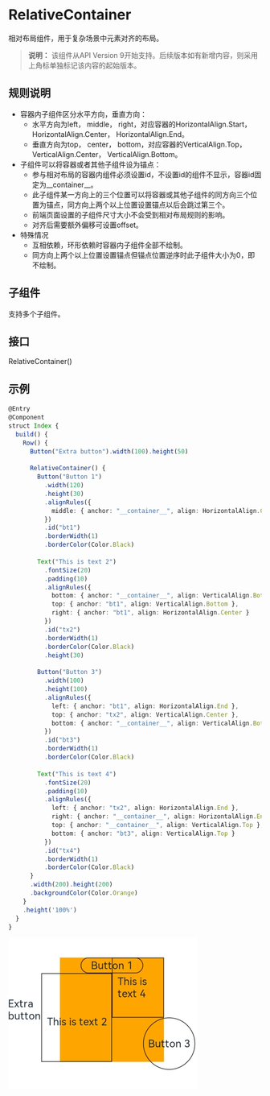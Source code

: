 # RelativeContainer

相对布局组件，用于复杂场景中元素对齐的布局。

>  **说明：**
> 该组件从API Version 9开始支持。后续版本如有新增内容，则采用上角标单独标记该内容的起始版本。



## 规则说明  

 * 容器内子组件区分水平方向，垂直方向：  
   * 水平方向为left， middle， right，对应容器的HorizontalAlign.Start， HorizontalAlign.Center， HorizontalAlign.End。
   * 垂直方向为top， center， bottom，对应容器的VerticalAlign.Top， VerticalAlign.Center， VerticalAlign.Bottom。
 * 子组件可以将容器或者其他子组件设为锚点：  
   * 参与相对布局的容器内组件必须设置id，不设置id的组件不显示，容器id固定为__container__。
   * 此子组件某一方向上的三个位置可以将容器或其他子组件的同方向三个位置为锚点，同方向上两个以上位置设置锚点以后会跳过第三个。
   * 前端页面设置的子组件尺寸大小不会受到相对布局规则的影响。
   * 对齐后需要额外偏移可设置offset。
 * 特殊情况
   * 互相依赖，环形依赖时容器内子组件全部不绘制。
   * 同方向上两个以上位置设置锚点但锚点位置逆序时此子组件大小为0，即不绘制。

## 子组件

支持多个子组件。


## 接口

RelativeContainer()

## 示例

```ts
@Entry
@Component
struct Index {
  build() {
    Row() {
      Button("Extra button").width(100).height(50)

      RelativeContainer() {
        Button("Button 1")
          .width(120)
          .height(30)
          .alignRules({
            middle: { anchor: "__container__", align: HorizontalAlign.Center },
          })
          .id("bt1")
          .borderWidth(1)
          .borderColor(Color.Black)

        Text("This is text 2")
          .fontSize(20)
          .padding(10)
          .alignRules({
            bottom: { anchor: "__container__", align: VerticalAlign.Bottom },
            top: { anchor: "bt1", align: VerticalAlign.Bottom },
            right: { anchor: "bt1", align: HorizontalAlign.Center }
          })
          .id("tx2")
          .borderWidth(1)
          .borderColor(Color.Black)
          .height(30)

        Button("Button 3")
          .width(100)
          .height(100)
          .alignRules({
            left: { anchor: "bt1", align: HorizontalAlign.End },
            top: { anchor: "tx2", align: VerticalAlign.Center },
            bottom: { anchor: "__container__", align: VerticalAlign.Bottom }
          })
          .id("bt3")
          .borderWidth(1)
          .borderColor(Color.Black)

        Text("This is text 4")
          .fontSize(20)
          .padding(10)
          .alignRules({
            left: { anchor: "tx2", align: HorizontalAlign.End },
            right: { anchor: "__container__", align: HorizontalAlign.End },
            top: { anchor: "__container__", align: VerticalAlign.Top },
            bottom: { anchor: "bt3", align: VerticalAlign.Top }
          })
          .id("tx4")
          .borderWidth(1)
          .borderColor(Color.Black)
      }
      .width(200).height(200)
      .backgroundColor(Color.Orange)
    }
    .height('100%')
  }
}
```
![relative container](figures/relativecontainer.png)